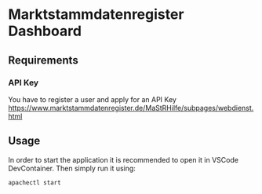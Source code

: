 # Marktstammdatenregister Dashboard

## Requirements
### API Key
You have to register a user and apply for an API Key https://www.marktstammdatenregister.de/MaStRHilfe/subpages/webdienst.html

## Usage
In order to start the application it is recommended to open it in VSCode DevContainer. Then simply run it using:

```shell
apachectl start
```